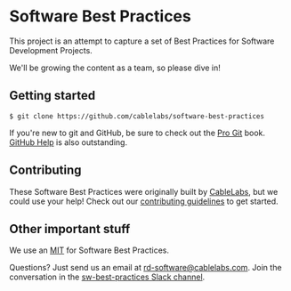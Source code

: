 # Software Best Practices

This project is an attempt to capture a set of Best Practices for Software Development Projects.

We'll be growing the content as a team, so please dive in!

## Getting started

```
$ git clone https://github.com/cablelabs/software-best-practices
```

If you're new to git and GitHub, be sure to check out the [Pro
Git](https://git-scm.com/book/en/v2) book. [GitHub
Help](https://help.github.com/) is also outstanding.

## Contributing

These Software Best Practices were originally built by [CableLabs](http://cablelabs.com/),
but we could use your help! Check out our
[contributing guidelines](CONTRIBUTING.md) to get started.

## Other important stuff

We use an [MIT](LICENSE) for Software Best Practices.

Questions? Just send us an email at
[rd-software@cablelabs.com](mailto:rd-software@cablelabs.com). Join the conversation in the [sw-best-practices Slack channel](https://cablelabs.slack.com/messages/CEWUX25SN/files/).
